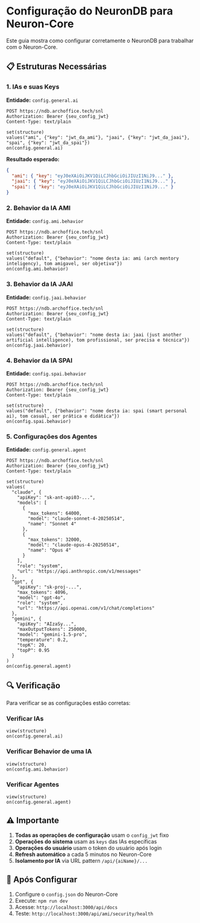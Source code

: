 # Configuração do NeuronDB para Neuron-Core

Este guia mostra como configurar corretamente o NeuronDB para trabalhar com o Neuron-Core.

## 📋 Estruturas Necessárias

### 1. **IAs e suas Keys** 
**Entidade:** `config.general.ai`

```
POST https://ndb.archoffice.tech/snl
Authorization: Bearer {seu_config_jwt}
Content-Type: text/plain

set(structure)
values("ami", {"key": "jwt_da_ami"}, "jaai", {"key": "jwt_da_jaai"}, "spai", {"key": "jwt_da_spai"})
on(config.general.ai)
```

**Resultado esperado:**
```json
{
  "ami": { "key": "eyJ0eXAiOiJKV1QiLCJhbGciOiJIUzI1NiJ9..." },
  "jaai": { "key": "eyJ0eXAiOiJKV1QiLCJhbGciOiJIUzI1NiJ9..." },
  "spai": { "key": "eyJ0eXAiOiJKV1QiLCJhbGciOiJIUzI1NiJ9..." }
}
```

### 2. **Behavior da IA AMI**
**Entidade:** `config.ami.behavior`

```
POST https://ndb.archoffice.tech/snl
Authorization: Bearer {seu_config_jwt}
Content-Type: text/plain

set(structure)
values("default", {"behavior": "nome desta ia: ami (arch mentory inteligency), tom amigavel, ser objetiva"})
on(config.ami.behavior)
```

### 3. **Behavior da IA JAAI**
**Entidade:** `config.jaai.behavior`

```
POST https://ndb.archoffice.tech/snl
Authorization: Bearer {seu_config_jwt}
Content-Type: text/plain

set(structure)
values("default", {"behavior": "nome desta ia: jaai (just another artificial intelligence), tom profissional, ser precisa e técnica"})
on(config.jaai.behavior)
```

### 4. **Behavior da IA SPAI**
**Entidade:** `config.spai.behavior`

```
POST https://ndb.archoffice.tech/snl
Authorization: Bearer {seu_config_jwt}
Content-Type: text/plain

set(structure)
values("default", {"behavior": "nome desta ia: spai (smart personal ai), tom casual, ser prática e didática"})
on(config.spai.behavior)
```

### 5. **Configurações dos Agentes**
**Entidade:** `config.general.agent`

```
POST https://ndb.archoffice.tech/snl
Authorization: Bearer {seu_config_jwt}
Content-Type: text/plain

set(structure)
values(
  "claude", {
    "apiKey": "sk-ant-api03-...",
    "models": [
      {
        "max_tokens": 64000,
        "model": "claude-sonnet-4-20250514",
        "name": "Sonnet 4"
      },
      {
        "max_tokens": 32000,
        "model": "claude-opus-4-20250514", 
        "name": "Opus 4"
      }
    ],
    "role": "system",
    "url": "https://api.anthropic.com/v1/messages"
  },
  "gpt", {
    "apiKey": "sk-proj-...",
    "max_tokens": 4096,
    "model": "gpt-4o",
    "role": "system",
    "url": "https://api.openai.com/v1/chat/completions"
  },
  "gemini", {
    "apiKey": "AIzaSy...",
    "maxOutputTokens": 250000,
    "model": "gemini-1.5-pro",
    "temperature": 0.2,
    "topK": 20,
    "topP": 0.95
  }
)
on(config.general.agent)
```

## 🔍 Verificação

Para verificar se as configurações estão corretas:

### Verificar IAs
```
view(structure)
on(config.general.ai)
```

### Verificar Behavior de uma IA
```
view(structure)
on(config.ami.behavior)
```

### Verificar Agentes
```
view(structure)
on(config.general.agent)
```

## ⚠️ Importante

1. **Todas as operações de configuração** usam o `config_jwt` fixo
2. **Operações do sistema** usam as `keys` das IAs específicas
3. **Operações do usuário** usam o token do usuário após login
4. **Refresh automático** a cada 5 minutos no Neuron-Core
5. **Isolamento por IA** via URL pattern `/api/{aiName}/...`

## 🚀 Após Configurar

1. Configure o `config.json` do Neuron-Core
2. Execute: `npm run dev`
3. Acesse: `http://localhost:3000/api/docs`
4. Teste: `http://localhost:3000/api/ami/security/health`